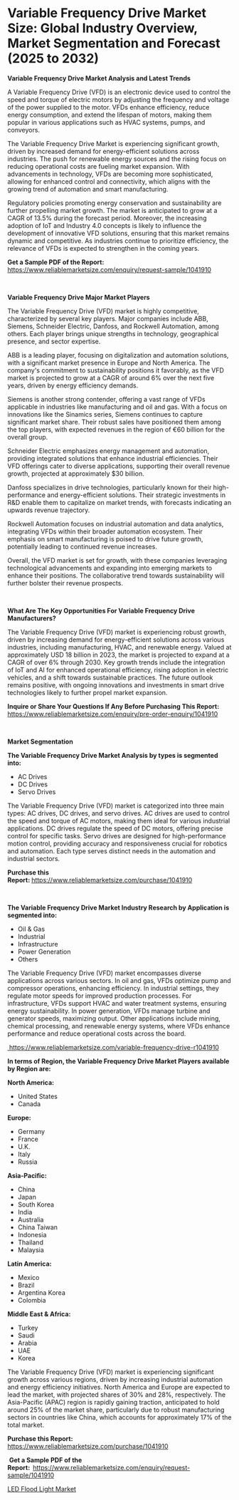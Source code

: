 <p><h1>Variable Frequency Drive Market Size: Global Industry Overview, Market Segmentation and Forecast (2025 to 2032)</h1></p><p><strong>Variable Frequency Drive Market Analysis and Latest Trends</strong></p>
<p><p>A Variable Frequency Drive (VFD) is an electronic device used to control the speed and torque of electric motors by adjusting the frequency and voltage of the power supplied to the motor. VFDs enhance efficiency, reduce energy consumption, and extend the lifespan of motors, making them popular in various applications such as HVAC systems, pumps, and conveyors.</p><p>The Variable Frequency Drive Market is experiencing significant growth, driven by increased demand for energy-efficient solutions across industries. The push for renewable energy sources and the rising focus on reducing operational costs are fueling market expansion. With advancements in technology, VFDs are becoming more sophisticated, allowing for enhanced control and connectivity, which aligns with the growing trend of automation and smart manufacturing.</p><p>Regulatory policies promoting energy conservation and sustainability are further propelling market growth. The market is anticipated to grow at a CAGR of 13.5% during the forecast period. Moreover, the increasing adoption of IoT and Industry 4.0 concepts is likely to influence the development of innovative VFD solutions, ensuring that this market remains dynamic and competitive. As industries continue to prioritize efficiency, the relevance of VFDs is expected to strengthen in the coming years.</p></p>
<p><strong>Get a Sample PDF of the Report:&nbsp;</strong> <a href="https://www.reliablemarketsize.com/enquiry/request-sample/1041910?utm_campaign=2289&utm_medium=2&utm_source=Github&utm_content=ia&utm_term=10022025&utm_id=variable-frequency-drive">https://www.reliablemarketsize.com/enquiry/request-sample/1041910</a></p>
<p>&nbsp;</p>
<p><strong>Variable Frequency Drive Major Market Players</strong></p>
<p><p>The Variable Frequency Drive (VFD) market is highly competitive, characterized by several key players. Major companies include ABB, Siemens, Schneider Electric, Danfoss, and Rockwell Automation, among others. Each player brings unique strengths in technology, geographical presence, and sector expertise.</p><p>ABB is a leading player, focusing on digitalization and automation solutions, with a significant market presence in Europe and North America. The company's commitment to sustainability positions it favorably, as the VFD market is projected to grow at a CAGR of around 6% over the next five years, driven by energy efficiency demands.</p><p>Siemens is another strong contender, offering a vast range of VFDs applicable in industries like manufacturing and oil and gas. With a focus on innovations like the Sinamics series, Siemens continues to capture significant market share. Their robust sales have positioned them among the top players, with expected revenues in the region of €60 billion for the overall group.</p><p>Schneider Electric emphasizes energy management and automation, providing integrated solutions that enhance industrial efficiencies. Their VFD offerings cater to diverse applications, supporting their overall revenue growth, projected at approximately $30 billion.</p><p>Danfoss specializes in drive technologies, particularly known for their high-performance and energy-efficient solutions. Their strategic investments in R&D enable them to capitalize on market trends, with forecasts indicating an upwards revenue trajectory.</p><p>Rockwell Automation focuses on industrial automation and data analytics, integrating VFDs within their broader automation ecosystem. Their emphasis on smart manufacturing is poised to drive future growth, potentially leading to continued revenue increases.</p><p>Overall, the VFD market is set for growth, with these companies leveraging technological advancements and expanding into emerging markets to enhance their positions. The collaborative trend towards sustainability will further bolster their revenue prospects.</p></p>
<p>&nbsp;</p>
<p><strong>What Are The Key Opportunities For Variable Frequency Drive Manufacturers?</strong></p>
<p><p>The Variable Frequency Drive (VFD) market is experiencing robust growth, driven by increasing demand for energy-efficient solutions across various industries, including manufacturing, HVAC, and renewable energy. Valued at approximately USD 18 billion in 2023, the market is projected to expand at a CAGR of over 6% through 2030. Key growth trends include the integration of IoT and AI for enhanced operational efficiency, rising adoption in electric vehicles, and a shift towards sustainable practices. The future outlook remains positive, with ongoing innovations and investments in smart drive technologies likely to further propel market expansion.</p></p>
<p><strong>Inquire or Share Your Questions If Any Before Purchasing This Report:</strong> <a href="https://www.reliablemarketsize.com/enquiry/pre-order-enquiry/1041910?utm_campaign=2289&utm_medium=2&utm_source=Github&utm_content=ia&utm_term=10022025&utm_id=variable-frequency-drive">https://www.reliablemarketsize.com/enquiry/pre-order-enquiry/1041910</a></p>
<p>&nbsp;</p>
<p><strong>Market Segmentation</strong></p>
<p><strong>The Variable Frequency Drive Market Analysis by types is segmented into:</strong></p>
<p><ul><li>AC Drives</li><li>DC Drives</li><li>Servo Drives</li></ul></p>
<p><p>The Variable Frequency Drive (VFD) market is categorized into three main types: AC drives, DC drives, and servo drives. AC drives are used to control the speed and torque of AC motors, making them ideal for various industrial applications. DC drives regulate the speed of DC motors, offering precise control for specific tasks. Servo drives are designed for high-performance motion control, providing accuracy and responsiveness crucial for robotics and automation. Each type serves distinct needs in the automation and industrial sectors.</p></p>
<p><strong>Purchase this Report:&nbsp;</strong><a href="https://www.reliablemarketsize.com/purchase/1041910?utm_campaign=2289&utm_medium=2&utm_source=Github&utm_content=ia&utm_term=10022025&utm_id=variable-frequency-drive">https://www.reliablemarketsize.com/purchase/1041910</a></p>
<p>&nbsp;</p>
<p><strong>The Variable Frequency Drive Market Industry Research by Application is segmented into:</strong></p>
<p><ul><li>Oil & Gas</li><li>Industrial</li><li>Infrastructure</li><li>Power Generation</li><li>Others</li></ul></p>
<p><p>The Variable Frequency Drive (VFD) market encompasses diverse applications across various sectors. In oil and gas, VFDs optimize pump and compressor operations, enhancing efficiency. In industrial settings, they regulate motor speeds for improved production processes. For infrastructure, VFDs support HVAC and water treatment systems, ensuring energy sustainability. In power generation, VFDs manage turbine and generator speeds, maximizing output. Other applications include mining, chemical processing, and renewable energy systems, where VFDs enhance performance and reduce operational costs across the board.</p></p>
<p><a href="https://www.reliablemarketsize.com/variable-frequency-drive-r1041910?utm_campaign=2289&utm_medium=2&utm_source=Github&utm_content=ia&utm_term=10022025&utm_id=variable-frequency-drive">&nbsp;https://www.reliablemarketsize.com/variable-frequency-drive-r1041910</a></p>
<p><strong>In terms of Region, the Variable Frequency Drive Market Players available by Region are:</strong></p>
<p>
    <p> <strong> North America: </strong>
        <ul>
            <li>United States</li>
            <li>Canada</li>
        </ul>
        </p> 
    <p> <strong> Europe: </strong>
        <ul>
            <li>Germany</li>
            <li>France</li>
            <li>U.K.</li>
            <li>Italy</li>
            <li>Russia</li>
        </ul>
        </p> 
    <p> <strong> Asia-Pacific: </strong>
        <ul>
            <li>China</li>
            <li>Japan</li>
            <li>South Korea</li>
            <li>India</li>
            <li>Australia</li>
            <li>China Taiwan</li>
            <li>Indonesia</li>
            <li>Thailand</li>
            <li>Malaysia</li>
        </ul>
        </p> 
    <p> <strong> Latin America: </strong>
        <ul>
            <li>Mexico</li>
            <li>Brazil</li>
            <li>Argentina Korea</li>
            <li>Colombia</li>
        </ul>
        </p> 
    <p> <strong> Middle East & Africa: </strong>
        <ul>
            <li>Turkey</li>
            <li>Saudi</li>
            <li>Arabia</li>
            <li>UAE</li>
            <li>Korea</li>
        </ul>
    </p>
    </p>
<p><p>The Variable Frequency Drive (VFD) market is experiencing significant growth across various regions, driven by increasing industrial automation and energy efficiency initiatives. North America and Europe are expected to lead the market, with projected shares of 30% and 28%, respectively. The Asia-Pacific (APAC) region is rapidly gaining traction, anticipated to hold around 25% of the market share, particularly due to robust manufacturing sectors in countries like China, which accounts for approximately 17% of the total market.</p></p>
<p><strong>Purchase this Report: </strong><a href="https://www.reliablemarketsize.com/purchase/1041910?utm_campaign=2289&utm_medium=2&utm_source=Github&utm_content=ia&utm_term=10022025&utm_id=variable-frequency-drive">https://www.reliablemarketsize.com/purchase/1041910</a></p>
<p>&nbsp;<strong>Get a Sample PDF of the Report:&nbsp;&nbsp;</strong><a href="https://www.reliablemarketsize.com/enquiry/request-sample/1041910?utm_campaign=2289&utm_medium=2&utm_source=Github&utm_content=ia&utm_term=10022025&utm_id=variable-frequency-drive">https://www.reliablemarketsize.com/enquiry/request-sample/1041910</a></p>
<p><strong></strong></p>
<p><p><a href="https://github.com/shirleenfraker87/Market-Research-Report-List-1/blob/main/led-flood-light-market.md?utm_campaign=2289&utm_medium=2&utm_source=Github&utm_content=ia&utm_term=10022025&utm_id=variable-frequency-drive">LED Flood Light Market</a></p></p>